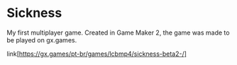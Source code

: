 # Sickness
 My first multiplayer game.
 Created in Game Maker 2, the game was made to be played on gx.games.

 link[https://gx.games/pt-br/games/lcbmp4/sickness-beta2-/]
